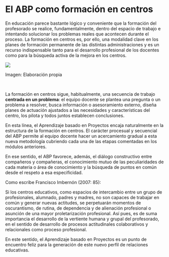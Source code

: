 
# El ABP como formación en centros

En educación parece bastante lógico y conveniente que la formación del profesorado se realice, fundamentalmente, dentro del espacio de trabajo e intentando solucionar los problemas reales que acontecen durante el proceso. La formación en centros es, por ello, una modalidad clave en los planes de formación permanente de las distintas administraciones y es un recurso indispensable tanto para el desarrollo profesional de los docentes como para la búsqueda activa de la mejora en los centros.

![](https://raw.githubusercontent.com/catedu/abp/master/img/profes.jpg)

Imagen: Elaboración propia

 

La formación en centros sigue, habitualmente, una secuencia de trabajo **centrada en un problema**: el equipo docente se plantea una pregunta o un problema a resolver, busca información o asesoramiento externo, diseña planes de actuación ajustados a las necesidades y características del centro, los pilota y todos juntos establecen conclusiones.

En esta línea, el Aprendizaje basado en Proyectos encaja naturalmente en la estructura de la formación en centros. El carácter procesual y secuencial del ABP permite al equipo docente hacer un acercamiento gradual a esta nueva metodología cubriendo cada una de las etapas comentadas en los módulos anteriores.

En ese sentido, el ABP favorece, además, el diálogo constructivo entre compañeros y compañeras, el conocimiento mutuo de las peculiaridades de cada materia o área de conocimiento y la búsqueda de puntos en común desde el respeto a esa especificidad.

Como escribe Francisco Imbernón (2007: 85):

> 
Si los centros educativos, como espacios de intercambio entre un grupo de profesionales, alumnado, padres y madres, no son capaces de trabajar en común y generar nuevas actitudes, se perpetuarán momentos de oscurantismo, de rutina, de dependencia y de alienación profesional o asunción de una mayor proletarización profesional. Así pues, es de suma importancia el desarrollo de la vertiente humana y grupal del profesorado, en el sentido de desarrollo de procesos actitudinales colaborativos y relacionales como proceso profesional.


En este sentido, el Aprendizaje basado en Proyectos es un punto de encuentro feliz para la generación de este nuevo perfil de relaciones educativas.
